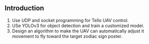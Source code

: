 ## Introduction
1. Use UDP and socket programming for Tello UAV control.
2. USe YOLOv3 for object detection and train a customized model.
3. Design an algorithm to make the UAV can automatically adjust it movement to fly toward the target zodiac sign poster.
